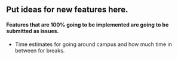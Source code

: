 ## Put ideas for new features here.
#### Features that are 100% going to be implemented are going to be submitted as issues.

* Time estimates for going around campus and how much time in between for breaks.

